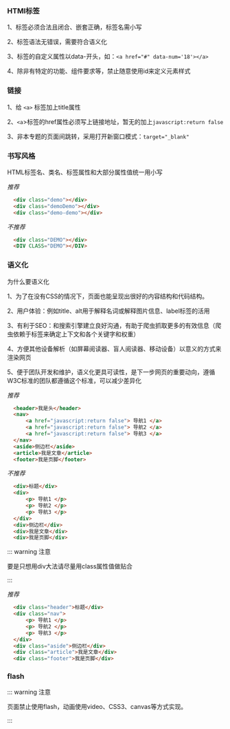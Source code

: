 
### HTMl标签

1、标签必须合法且闭合、嵌套正确，标签名需小写

2、标签语法无错误，需要符合语义化

3、标签的自定义属性以data-开头，如：`<a href="#" data-num='18'></a>`

4、除非有特定的功能、组件要求等，禁止随意使用id来定义元素样式

### 链接

1、给 `<a>` 标签加上title属性

2、`<a`>标签的href属性必须写上链接地址，暂无的加上`javascript:return false`

3、非本专题的页面间跳转，采用打开新窗口模式：`target="_blank"`


### 书写风格

HTML标签名、类名、标签属性和大部分属性值统一用小写

*推荐*

``` html
  <div class="demo"></div>
  <div class="demoDemo"></div>
  <div class="demo-demo"></div>
 ```

*不推荐*

``` html
  <div class="DEMO"></div>
  <DIV CLASS="DEMO"></DIV>
 ```

 ### 语义化

 为什么要语义化

1、为了在没有CSS的情况下，页面也能呈现出很好的内容结构和代码结构。

2、用户体验：例如title、alt用于解释名词或解释图片信息、label标签的活用

3、有利于SEO：和搜索引擎建立良好沟通，有助于爬虫抓取更多的有效信息（爬虫依赖于标签来确定上下文和各个关键字和权重）

4、方便其他设备解析（如屏幕阅读器、盲人阅读器、移动设备）以意义的方式来渲染网页

5、便于团队开发和维护，语义化更具可读性，是下一步网页的重要动向，遵循W3C标准的团队都遵循这个标准，可以减少差异化

*推荐*

``` html
  <header>我是头</header>
  <nav>
      <a href="javascript:return false"> 导航1 </a>
      <a href="javascript:return false"> 导航2 </a>
      <a href="javascript:return false"> 导航3 </a>
  </nav>
  <aside>侧边栏</aside>
  <article>我是文章</article>
  <footer>我是页脚</footer>
 ```

*不推荐*

``` html
  <div>标题</div>
  <div>
      <p> 导航1 </p>
      <p> 导航2 </p>
      <p> 导航3 </p>
  </div>
  <div>侧边栏</div>
  <div>我是文章</div>
  <div>我是页脚</div>
 ```

::: warning 注意

  要是只想用div大法请尽量用class属性值做贴合

:::

*推荐*

``` html
  <div class="header">标题</div>
  <div class="nav">
      <p> 导航1 </p>
      <p> 导航2 </p>
      <p> 导航3 </p>
  </div>
  <div class="aside">侧边栏</div>
  <div class="article">我是文章</div>
  <div class="footer">我是页脚</div>
 ```

### flash

 ::: warning 注意

  页面禁止使用flash，动画使用video、CSS3、canvas等方式实现。

:::